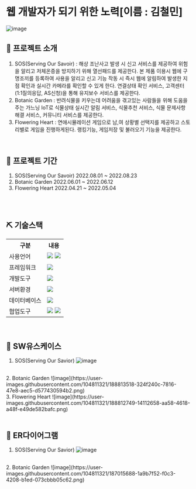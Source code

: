 # 웹 개발자가 되기 위한 노력[이름 : 김철민]
![image](https://user-images.githubusercontent.com/104811321/188825572-91aec1ae-1c73-4f4d-9403-59c7f74edd32.png)

## 👀 프로젝트 소개
1. SOS(Serving Our Savoir)
 : 해상 조난사고 발생 시 신고 서비스를 제공하여 위험을 알리고 저체온증을 방지하기 위해 열선패드를 제공한다. 본 제품 이용시 웹에 구명조끼를 등록하여 사용을 알리고 신고 기능 작동 시 즉시 웹에 알림하여 발생한 지점 확인과 실시간 카메라를 확인할 수 있게 한다. 연결상태 확인 서비스, 고객센터(1:1질의응답, AS신청)을 통해 유지보수 서비스를 제공한다.
2. Botanic Garden
 : 반려식물을 키우는데 어려움을 겪고있는 사람들을 위해 도움을 주는 가느닝 IoT로 식물상태 실시간 알림 서비스, 식물추천 서비스, 식물 문제사항 해결 서비스, 커뮤니티 서비스를 제공한다.
3. Flowering Heart
 : 연애시뮬레이션 게임으로 남,여 상황별 선택지를 제공하고 스토리별로 게임을 진행하게된다. 랭킹기능, 게임저장 및 불러오기 기능을 제공한다.
<br>

## 📅 프로젝트 기간
1. SOS(Serving Our Savoir)
2022.08.01 ~ 2022.08.23
2. Botanic Garden
2022.06.01 ~ 2022.06.12
3. Flowering Heart
2022.04.21 ~ 2022.05.04
<br>
<br>

## ⛏ 기술스택
<table>
    <tr>
        <th>구분</th>
        <th>내용</th>
    </tr>
    <tr>
        <td>사용언어</td>
        <td>
            <img src="https://img.shields.io/badge/Java-007396?style=for-the-badge&logo=java&logoColor=white"/>
            <img src="https://img.shields.io/badge/JavaScript-F7DF1E?style=for-the-badge&logo=JavaScript&logoColor=white"/>
        </td>
    </tr>
    <tr>
        <td>프레임워크</td>
        <td>
            <img src="https://img.shields.io/badge/Spring-7952B3?style=for-the-badge&logo=Spring&logoColor=green"/>
        </td>
    </tr>
    <tr>
        <td>개발도구</td>
        <td>
            <img src="https://img.shields.io/badge/Eclipse-2C2255?style=for-the-badge&logo=Eclipse&logoColor=white"/>
        </td>
    </tr>
    <tr>
        <td>서버환경</td>
        <td>
            <img src="https://img.shields.io/badge/Apache Tomcat-D22128?style=for-the-badge&logo=Apache Tomcat&logoColor=white"/>
        </td>
    </tr>
    <tr>
        <td>데이터베이스</td>
        <td>
            <img src="https://img.shields.io/badge/Oracle 11g-F80000?style=for-the-badge&logo=Oracle&logoColor=white"/>
        </td>
    </tr>
    <tr>
        <td>협업도구</td>
        <td>
            <img src="https://img.shields.io/badge/Git-F05032?style=for-the-badge&logo=Git&logoColor=white"/>
            <img src="https://img.shields.io/badge/GitHub-181717?style=for-the-badge&logo=GitHub&logoColor=white"/>
        </td>
    </tr>
</table>

<br>



## 📌 SW유스케이스
1. SOS(Serving Our Savior)
![image](https://user-images.githubusercontent.com/104811321/188815331-87bca201-4d76-4f5d-a5d6-52fa85ac6da8.png)

<br>
2. Botanic Garden
![image](https://user-images.githubusercontent.com/104811321/188813518-324f240c-7816-47e8-aec5-d577430594b2.png)

<br>
3. Flowering Heart
![image](https://user-images.githubusercontent.com/104811321/188812749-14112658-aa58-4618-a48f-e49de582bafc.png)
<br>
<br>


## 📌 ER다이어그램
1. SOS(Serving Our Savior)
![image](https://user-images.githubusercontent.com/104811321/188813313-c013c5a7-d0e7-4242-a1ed-00b0d997cb4c.png)

<br>
2. Botanic Garden 
![image](https://user-images.githubusercontent.com/104811321/187015688-1a9b7f52-f0c3-4208-b1ed-073cbbb05c62.png)
<br>
<br>
